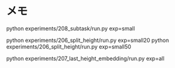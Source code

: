 # メモ


python experiments/208_subtask/run.py exp=small

python experiments/206_split_height/run.py exp=small20
python experiments/206_split_height/run.py exp=small50




python experiments/207_last_height_embedding/run.py exp=all